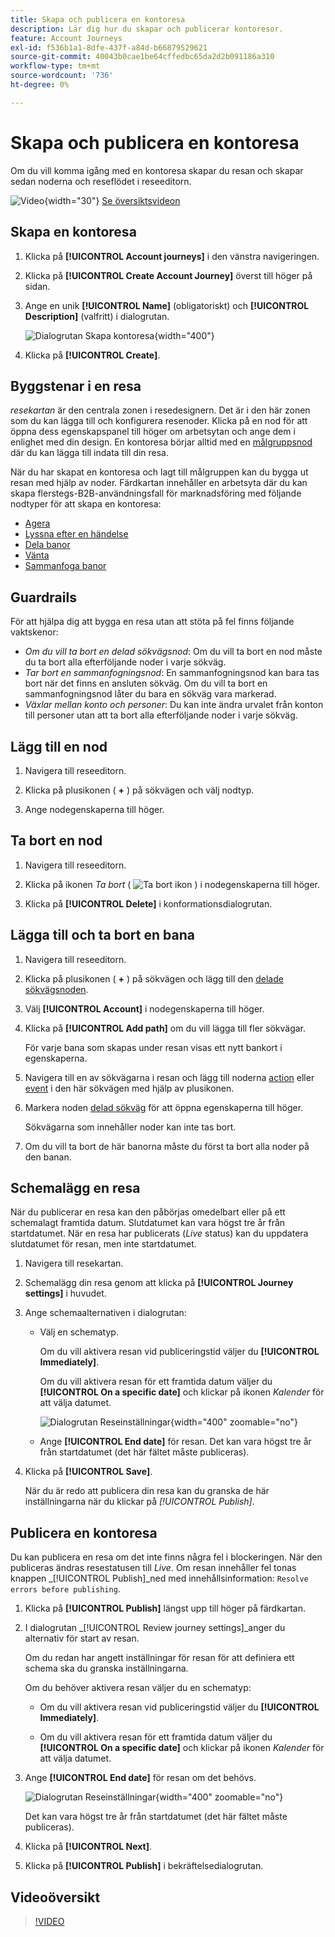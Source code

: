 ```yaml
---
title: Skapa och publicera en kontoresa
description: Lär dig hur du skapar och publicerar kontoresor.
feature: Account Journeys
exl-id: f536b1a1-8dfe-437f-a84d-b66879529621
source-git-commit: 40043b0cae1be64cffedbc65da2d2b091186a310
workflow-type: tm+mt
source-wordcount: '736'
ht-degree: 0%

---
```


# Skapa och publicera en kontoresa

Om du vill komma igång med en kontoresa skapar du resan och skapar sedan noderna och reseflödet i reseeditorn.

![Video](../../assets/do-not-localize/icon-video.svg){width="30"} [Se översiktsvideon](#overview-video)

## Skapa en kontoresa

1. Klicka på **[!UICONTROL Account journeys]** i den vänstra navigeringen.

1. Klicka på **[!UICONTROL Create Account Journey]** överst till höger på sidan.

1. Ange en unik **[!UICONTROL Name]** (obligatoriskt) och **[!UICONTROL Description]** (valfritt) i dialogrutan.

   ![Dialogrutan Skapa kontoresa](./assets/account-journey-create-dialog.png){width="400"}

1. Klicka på **[!UICONTROL Create]**.

## Byggstenar i en resa

_resekartan_ är den centrala zonen i resedesignern. Det är i den här zonen som du kan lägga till och konfigurera resenoder. Klicka på en nod för att öppna dess egenskapspanel till höger om arbetsytan och ange dem i enlighet med din design. En kontoresa börjar alltid med en [målgruppsnod](./account-audience-nodes.md) där du kan lägga till indata till din resa.

När du har skapat en kontoresa och lagt till målgruppen kan du bygga ut resan med hjälp av noder. Färdkartan innehåller en arbetsyta där du kan skapa flerstegs-B2B-användningsfall för marknadsföring med följande nodtyper för att skapa en kontoresa:

* [Agera](./action-nodes.md)
* [Lyssna efter en händelse](./listen-for-event-nodes.md)
* [Dela banor](./split-merge-paths-nodes.md)
* [Vänta](./wait-nodes.md)
* [Sammanfoga banor](./split-merge-paths-nodes.md)

## Guardrails

För att hjälpa dig att bygga en resa utan att stöta på fel finns följande vaktskenor:

* _Om du vill ta bort en delad sökvägsnod_: Om du vill ta bort en nod måste du ta bort alla efterföljande noder i varje sökväg.
* _Tar bort en sammanfogningsnod_: En sammanfogningsnod kan bara tas bort när det finns en ansluten sökväg. Om du vill ta bort en sammanfogningsnod låter du bara en sökväg vara markerad.
* _Växlar mellan konto och personer_: Du kan inte ändra urvalet från konton till personer utan att ta bort alla efterföljande noder i varje sökväg.

## Lägg till en nod

1. Navigera till reseeditorn.

1. Klicka på plusikonen ( **+** ) på sökvägen och välj nodtyp.

1. Ange nodegenskaperna till höger.

## Ta bort en nod

1. Navigera till reseeditorn.

1. Klicka på ikonen _Ta bort_ ( ![Ta bort ikon](../assets/do-not-localize/icon-delete.svg) ) i nodegenskaperna till höger.

1. Klicka på **[!UICONTROL Delete]** i konformationsdialogrutan.

## Lägga till och ta bort en bana

1. Navigera till reseeditorn.

1. Klicka på plusikonen ( **+** ) på sökvägen och lägg till den [delade sökvägsnoden](./split-merge-paths-nodes.md#split-paths).

1. Välj **[!UICONTROL Account]** i nodegenskaperna till höger.

1. Klicka på **[!UICONTROL Add path]** om du vill lägga till fler sökvägar.

   För varje bana som skapas under resan visas ett nytt bankort i egenskaperna.

1. Navigera till en av sökvägarna i resan och lägg till noderna [action](./action-nodes.md) eller [event](./listen-for-event-nodes.md) i den här sökvägen med hjälp av plusikonen.

1. Markera noden [delad sökväg](./split-merge-paths-nodes.md) för att öppna egenskaperna till höger.

   Sökvägarna som innehåller noder kan inte tas bort.

1. Om du vill ta bort de här banorna måste du först ta bort alla noder på den banan.

## Schemalägg en resa

När du publicerar en resa kan den påbörjas omedelbart eller på ett schemalagt framtida datum. Slutdatumet kan vara högst tre år från startdatumet. När en resa har publicerats (_Live_ status) kan du uppdatera slutdatumet för resan, men inte startdatumet.

1. Navigera till resekartan.

1. Schemalägg din resa genom att klicka på **[!UICONTROL Journey settings]** i huvudet.

1. Ange schemaalternativen i dialogrutan:

   * Välj en schematyp.

     Om du vill aktivera resan vid publiceringstid väljer du **[!UICONTROL Immediately]**.

     Om du vill aktivera resan för ett framtida datum väljer du **[!UICONTROL On a specific date]** och klickar på ikonen _Kalender_ för att välja datumet.

     ![Dialogrutan Reseinställningar](./assets/account-journey-settings-dialog.png){width="400" zoomable="no"}

   * Ange **[!UICONTROL End date]** för resan. Det kan vara högst tre år från startdatumet (det här fältet måste publiceras).

1. Klicka på **[!UICONTROL Save]**.

   När du är redo att publicera din resa kan du granska de här inställningarna när du klickar på _[!UICONTROL Publish]_.

## Publicera en kontoresa

Du kan publicera en resa om det inte finns några fel i blockeringen. När den publiceras ändras resestatusen till _Live_. Om resan innehåller fel tonas knappen _[!UICONTROL Publish]_ned med innehållsinformation: `Resolve errors before publishing`.

1. Klicka på **[!UICONTROL Publish]** längst upp till höger på färdkartan.

1. I dialogrutan _[!UICONTROL Review journey settings]_anger du alternativ för start av resan.

   Om du redan har angett inställningar för resan för att definiera ett schema ska du granska inställningarna.

   Om du behöver aktivera resan väljer du en schematyp:

   * Om du vill aktivera resan vid publiceringstid väljer du **[!UICONTROL Immediately]**.

   * Om du vill aktivera resan för ett framtida datum väljer du **[!UICONTROL On a specific date]** och klickar på ikonen _Kalender_ för att välja datumet.

1. Ange **[!UICONTROL End date]** för resan om det behövs.

   ![Dialogrutan Reseinställningar](./assets/journey-publish-dialog.png){width="400" zoomable="no"}

   Det kan vara högst tre år från startdatumet (det här fältet måste publiceras).

1. Klicka på **[!UICONTROL Next]**.

1. Klicka på **[!UICONTROL Publish]** i bekräftelsedialogrutan.

## Videoöversikt

>[!VIDEO](https://video.tv.adobe.com/v/3443204/?learn=on)
